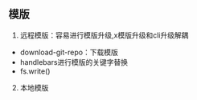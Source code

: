 ## 模版
1. 远程模版：容易进行模版升级,x模版升级和cli升级解耦
- download-git-repo：下载模版
- handlebars进行模版的关键字替换
- fs.write()
2. 本地模版